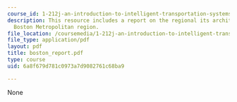 ```yaml
---
course_id: 1-212j-an-introduction-to-intelligent-transportation-systems-spring-2005
description: This resource includes a report on the regional its architecture for
  Boston Metropolitan region.
file_location: /coursemedia/1-212j-an-introduction-to-intelligent-transportation-systems-spring-2005/6a8f679d781c0973a7d9082761c68ba9_boston_report.pdf
file_type: application/pdf
layout: pdf
title: boston_report.pdf
type: course
uid: 6a8f679d781c0973a7d9082761c68ba9

---
```

None